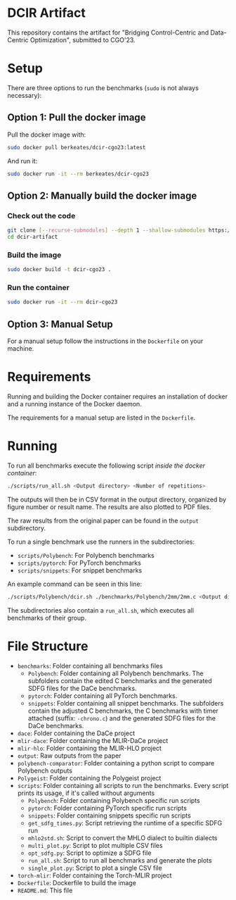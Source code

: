 # DCIR Artifact
This repository contains the artifact for "Bridging Control-Centric and Data-Centric Optimization", submitted to CGO'23.

# Setup
There are three options to run the benchmarks (`sudo` is not always necessary):

## Option 1: Pull the docker image
Pull the docker image with:
```sh
sudo docker pull berkeates/dcir-cgo23:latest
```

And run it:
```sh
sudo docker run -it --rm berkeates/dcir-cgo23
```

## Option 2: Manually build the docker image
### Check out the code
```sh
git clone [--recurse-submodules] --depth 1 --shallow-submodules https://github.com/Berke-Ates/dcir-artifact
cd dcir-artifact
```
### Build the image
```sh
sudo docker build -t dcir-cgo23 .
```
### Run the container
```sh
sudo docker run -it --rm dcir-cgo23
```

## Option 3: Manual Setup
For a manual setup follow the instructions in the `Dockerfile` on your machine.

# Requirements
Running and building the Docker container requires an installation of docker
and a running instance of the Docker daemon.

The requirements for a manual setup are listed in the `Dockerfile`.

# Running
To run all benchmarks execute the following script _inside the docker container_:
```sh
./scripts/run_all.sh <Output directory> <Number of repetitions>
```

The outputs will then be in CSV format in the output directory, organized by
figure number or result name. The results are also plotted to PDF files.

The raw results from the original paper can be found in the `output` subdirectory.

To run a single benchmark use the runners in the subdirectories:
- `scripts/Polybench`: For Polybench benchmarks
- `scripts/pytorch`: For PyTorch benchmarks
- `scripts/snippets`: For snippet benchmarks

An example command can be seen in this line:
```sh
./scripts/Polybench/dcir.sh ./benchmarks/Polybench/2mm/2mm.c <Output directory> <Number of repetitions>
```

The subdirectories also contain a `run_all.sh`, which executes all benchmarks of their group.

# File Structure
- `benchmarks`: Folder containing all benchmarks files
  - `Polybench`: Folder containing all Polybench benchmarks. The subfolders contain the edited C benchmarks and the generated SDFG files for the DaCe benchmarks.
  - `pytorch`: Folder containing all PyTorch benchmarks.
  - `snippets`: Folder containing all snippet benchmarks. The subfolders contain the adjusted C benchmarks, the C benchmarks with timer attached (suffix: `-chrono.c`) and the generated SDFG files for the DaCe benchmarks.
- `dace`: Folder containing the DaCe project
- `mlir-dace`: Folder containing the MLIR-DaCe project
- `mlir-hlo`: Folder containing the MLIR-HLO project
- `output`: Raw outputs from the paper
- `polybench-comparator`: Folder containing a python script to compare Polybench outputs
- `Polygeist`: Folder containing the Polygeist project
- `scripts`: Folder containing all scripts to run the benchmarks. Every script prints its usage, if it's called without arguments
  - `Polybench`: Folder containing Polybench specific run scripts
  - `pytorch`: Folder containing PyTorch specific run scripts
  - `snippets`: Folder containing snippets specific run scripts
  - `get_sdfg_times.py`: Script retrieving the runtime of a specific SDFG run
  - `mhlo2std.sh`: Script to convert the MHLO dialect to builtin dialects
  - `multi_plot.py`: Script to plot multiple CSV files
  - `opt_sdfg.py`: Script to optimize a SDFG file
  - `run_all.sh`: Script to run all benchmarks and generate the plots
  - `single_plot.py`: Script to plot a single CSV file
- `torch-mlir`: Folder containing the Torch-MLIR project
- `Dockerfile`: Dockerfile to build the image
- `README.md`: This file
